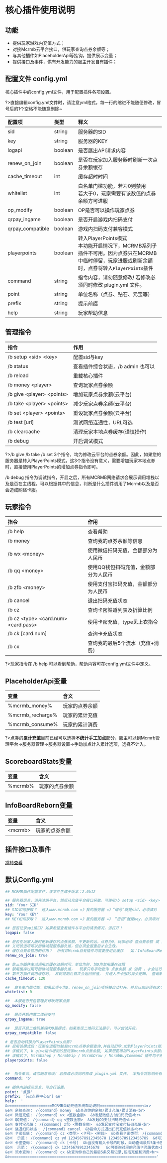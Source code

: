 # 核心插件使用说明

## 功能

* 提供玩家游戏内充值方式；
* 对接Mcrmb云平台接口，供玩家查询点券余额等；
* 与其他插件如PlaceholderApi等挂钩，提供展示变量；
* 提供接口及事件，供有开发能力的服主开发自有插件；

## 配置文件 config.yml

核心插件中的config.yml文件，用于配置插件各项设置。

?>直接编辑config.yml文件时，请注意yml格式，每一行的缩进不能随便修改，冒号后的1个空格不能随意删除~

| 配置项 | 类型 | 释义 |
|:---|:---|:---|
| sid | string | 服务器的SID |
| key | string | 服务器的KEY |
| logapi | boolean | 是否展出API请求内容 |
| renew_on_join | boolean | 是否在玩家加入服务器时刷新一次点券余额缓存 |
| cache_timeout | int | 缓存超时时间 |
| whitelist | int | 白名单门槛功能，若为0则禁用<br>若大于0，玩家需要有该数值的点券余额方可进服 |
| op_modify | boolean | OP是否可以操作玩家点券 |
| qrpay_ingame | boolean | 是否开启游戏内扫码支付 |
| qrpay_compatible | boolean | 游戏内扫码支付兼容模式 |
| playerpoints | boolean | 转入PlayerPoints模式<br>本功能开启情况下，MCRMB系列子插件不可用。因为点券只在MCRMB中临时停留，玩家进服或刷新余额时，点券将转入`PlayerPoints`插件 |
| command | string | 指令内容，请勿随意修改! 若修改必须同时修改 plugin.yml 文件。 |
| point | string | 单位名称（点券、钻石、元宝等） |
| prefix | string | 提示前缀 |
| help | string | 玩家帮助信息 |

## 管理指令

| 指令 | 作用 |
| :--- | :--- |
| /b setup &lt;sid&gt; &lt;key&gt; | 配置sid与key |
| /b status | 查看插件综合状态，/b admin 也可以 |
| /b reload | 重载核心插件 |
| /b money &lt;player&gt; | 查询玩家点券余额 |
| /b give &lt;player&gt; &lt;points&gt; | 增加玩家点券余额\(云平台\) |
| /b take &lt;player&gt; &lt;points&gt; | 减少玩家点券余额\(云平台\) |
| /b set &lt;player&gt; &lt;points&gt; | 重设玩家点券余额\(云平台\) |
| /b test \[url\] | 测试网络连通性，URL可选 |
| /b clearcache | 清理玩家本地点券缓存\(谨慎操作\) |
| /b debug | 开启调试模式 |

?>/b give /b take /b set 3个指令，均为修改云平台的点券余额。因此，如果您的服务器是转入PlayerPoints模式，这3个指令没有意义，需要增加玩家本地点券时，直接使用PlayerPoints的增加点券指令即可。

/b debug 指令为调试指令，开启之后，所有MCRMB网络请求会展示调用堆栈以及是否在主线程。可以根据其中的信息，判断是什么插件调用了Mcrmb以及是否会造成网络卡服。
## 玩家指令

| 指令 | 作用 |
| :--- | :--- |
| /b help | 查看帮助 |
| /b money | 查询我的点券余额等信息 |
| /b wx &lt;money&gt; | 使用微信扫码充值，金额部分为人民币 |
| /b qq &lt;money&gt; | 使用QQ钱包扫码充值，金额部分为人民币 |
| /b zfb &lt;money&gt; | 使用支付宝扫码充值，金额部分为人民币 |
| /b cancel | 退出扫码充值状态 |
| /b cz | 查询卡密渠道列表及折算比例 |
| /b cz &lt;type&gt; &lt;card.num&gt; &lt;card.pass&gt; | 使用卡密充值，type见上衣指令 |
| /b ck \[card.num\] | 查询卡充值状态 |
| /b cx | 查询我的最后5个流水（充值+消费） |

?>玩家指令在 /b help 可以看到帮助，帮助内容可在config.yml文件中定义。
##  PlaceholderApi变量

| 变量 | 含义 |
| :--- | :--- |
| %mcrmb\_money% | 玩家的点券余额 |
| %mcrmb\_recharge% | 玩家的累计充值 |
| %mcrmb\_consume% | 玩家的累计消费 |

?>点券的**累计充值**目前已经可以选择**不统计手工加点**部分，服主可以到Mcmrb管理平台-&gt;服务器管理-&gt;服务器设置-&gt;手动加点计入累计选项，选择不计入。

##  ScoreboardStats变量

| 变量 | 含义 |
| :--- | :--- |
| %mcrmb% | 玩家的点券余额 |

##  InfoBoardReborn变量

| 变量 | 含义 |
| :--- | :--- |
| &lt;mcrmb&gt; | 玩家的点券余额 |

## 插件接口及事件

[跳转查看](/apis/core-plugin-api)

## 默认Config.yml 

```yaml
## MCRMB插件配置文件，该文件生成于版本：2.0b12

## 服务器信息，请先注册平台，然后从充值平台接口获取。可使用/b setup <sid> <key> 指令快捷设置。自动配置后本文件的中文提示会消失，请留意！
sid: 'Your SID'
## SID如何获取？  进入www.mcrmb.com =》我的服务器 =》“编号”就是sid，必须填对
key: 'Your KEY'
## KEY如何获取？  进入www.mcrmb.com =》我的服务器 =》 “密钥”就是key，必须填对

## 是否记录api接口? 如果希望查看插件与平台的请求情况，请打开！
logapi: false

## 是否在玩家入服时更新缓存的点券余额，不更新的话，点券为0，玩家必须 查点券余额 或 消费，才会更新点券缓存。
## 关闭该选项可以稍微减轻服务器负担，但必须全服重启才会生效。
## 缓存点券余额用的作用？  所有非Mcrmb自有插件均需要使用此缓存   如：InfoBoardReborn、ScoreboardStats、PlaceholderApi、PlayerPoints 等。  如有使用，请打开。
renew_on_join: true

## 第三方插件主动调用的缓存过期时间，单位为秒，填0为禁用缓存过期
## 禁用缓存过期可稍微减轻服务器负担，  玩家只有手动查询 点券余额 或 消费 ，才会进行更新
## 第三方插件调用缓存时， 发现过期后首次会返回旧值， 并进入不卡服的异步逻辑， 查询新的点券余额
cache_timeout: 120

##  白名单门槛功能，如果此项不为0，renew_on_join项将被自动打开。并且玩家必须有这个点券余额，方能进服。
whitelist: 0

##  本服是否开启管理员修改玩家点券
op_modify: false

##  是否开启内置二维码支付
qrpay_ingame: true

##  是否开启二维码兼容MOD服模式，如果发现二维码无法展示，可以尝试开启。
qrpay_compatible: false

# 是否自动转换为PlayerPoints点券?
## 启用该模式后：玩家在进服时触发mcrmb点券余额查询,并自动扣除,加到PlayerPoints账户中. 玩家输入/b money也可以转换余额到PlayerPoints.
## 该模式下, b give指令增加的是玩家mcrmb点券余额, 如果想要增加PlayerPoints余额请直接操作PlayerPoints指令.
## 该模式下, McrmbShop / McrmbVip / McrmbDraw / McrmbBuyCommand 插件均不再可用. 请使用与PlayerPoints配套的插件.
playerpoints: false


##  指令单词，请勿随意修改! 若修改必须同时修改 plugin.yml 文件。 本指令将影响所有Mcrmb子插件如/b shop 和 /b vip
command: 'b'

## 插件内部提示信息，可自行设置。
point: '点券'
prefix: '[&c点券中心&r] &e'
help:  '
&e===================MCRMB自动充值系统帮助说明===================<br>
&e※ 余额查询： /{command} money  &b查询你的余额/累计充值/累计消费<br>
&e※ 微信充值： /{command} wx <整数金额>  &b发起微信支付扫码充值<br>
&e※ QQ充值： /{command} qq <整数金额>  &b发起QQ支付扫码充值<br>
&e※ 支付宝充值： /{command} zfb <整数金额>  &b发起支付宝支付扫码充值<br>
&e※ 强退扫码状态： /{command} cancel  &b指令方式退出扫码充值状态<br>
&e※ 卡密充值： /{command} cz <类型> <卡号> <密码>  &b查看卡密类型: /{command} cz<br>
&b※  示范： /{command} cz yd 12345678912345678 123456789123456789  &d可充值一张移动卡<br>
&e※ 卡密查询： /{command} ck [卡号]  &b当没有输入卡号的时候，自动查询最后5条卡密记录<br>
&b※  示范： /{command} ck 12345678912345678   &d可查询对应的充值卡充值状态<br>
&e※ 流水查询： /{command} cx &b查询你自己的最后5条交易记录,包括充值和消费<br>
&e=================================================================='
```





